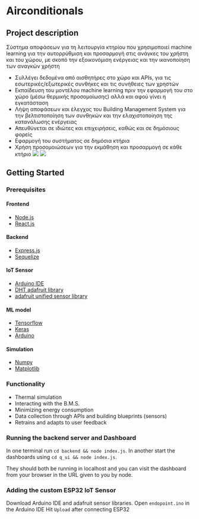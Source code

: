 # Airconditionals
## Project description
Σύστημα αποφάσεων για τη λειτουργία κτηρίου που χρησιμοποιεί machine learning για την αυτορρύθμιση και προσαρμογή στις ανάγκες του χρήστη και του χώρου, με σκοπό την εξοικονόμιση ενέργειας και την ικανοποίηση των αναγκών χρήστη
* Συλλέγει δεδομένα από αισθητήρες στο χώρο και APIs, για τις εσωτερικές/εξωτερικές συνθήκες και τις συνήθειες των χρηστών
* Εκπαίδευση του μοντέλου machine learning πριν την εφαρμογή του στο χώρο (μέσω θερμικής προσομοίωσης) αλλά και αφού γίνει η εγκατάσταση
* Λήψη αποφάσεων και έλεγχος του Building Management System για την βελτιστοποίηση των συνθηκών και την ελαχιστοποίηση της κατανάλωσης ενέργειας
* Απευθύνεται σε ιδιώτες και επιχειρήσεις, καθώς και σε δημόσιους φορείς
* Εφαρμογή του συστήματος σε δημόσια κτήρια
* Χρήση προσομοιώσεων για την εκμάθηση και προσαρμογή σε κάθε κτήριο
![](https://cdn.discordapp.com/attachments/258624616430305280/462883103283871744/localhost_3000__2.png)
![](https://cdn.discordapp.com/attachments/258624616430305280/462883104432848897/localhost_3000_.png)
## Getting Started
### Prerequisites
#### Frontend
* [Node.js](https://nodejs.org/en/)
* [React.js](https://reactjs.org/)
#### Backend
* [Express.js](https://expressjs.com/)
* [Sequelize](http://docs.sequelizejs.com/)
#### IoT Sensor
* [Arduino IDE](https://www.arduino.cc/en/Main/Software?)
* [DHT adafruit library](https://github.com/adafruit/DHT-sensor-library)
* [adafruit unified sensor library](https://github.com/adafruit/Adafruit_Sensor)
#### ML model
* [Tensorflow](https://www.tensorflow.org/)
* [Keras](https://keras.io/)
* [Arduino](https://www.arduino.cc/)
#### Simulation 
* [Numpy](http://www.numpy.org/)
* [Matplotlib](https://matplotlib.org/)
### Functionality
* Thermal simulation
* Interacting with the B.M.S.
* Minimizing energy consumption
* Data collection through APIs and building blueprints (sensors)
* Retrains and adapts to user feedback

### Running the backend server and Dashboard
In one terminal run `cd backend && node index.js`.
In another start the dashboards using `cd q_ui && node index.js`.

They should both be running in localhost and you can visit the dashboard from your browser in the URL given to you by node.

### Adding the custom ESP32 IoT Sensor
Download Arduino IDE and adafruit sensor libraries.
Open `endopoint.ino` in the Arduino IDE
Hit `Upload` after connecting ESP32
